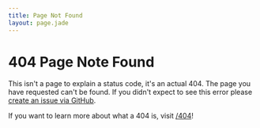 ```yaml
---
title: Page Not Found
layout: page.jade
---
```


# 404 Page Note Found

This isn't a page to explain a status code, it's an actual 404.
The page you have requested can't be found. If you didn't expect to see
this error please
[create an issue via GitHub](https://github.com/citricsquid/httpstatus.es/issues).

If you want to learn more about what a 404 is, visit [/404](/404)!